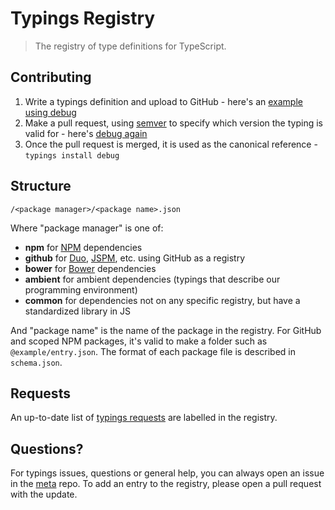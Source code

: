 # Typings Registry

> The registry of type definitions for TypeScript.

## Contributing

1. Write a typings definition and upload to GitHub - here's an [example using debug](https://github.com/typings/typed-debug/blob/master/typings.json)
2. Make a pull request, using [semver](http://semver.org/) to specify which version the typing is valid for - here's [debug again](https://github.com/typings/registry/blob/master/npm/debug.json)
3. Once the pull request is merged, it is used as the canonical reference - `typings install debug`

## Structure

```
/<package manager>/<package name>.json
```

Where "package manager" is one of:

* **npm** for [NPM](https://www.npmjs.com/) dependencies
* **github** for [Duo](http://duojs.org/), [JSPM](http://jspm.io/), etc. using GitHub as a registry
* **bower** for [Bower](http://bower.io/) dependencies
* **ambient** for ambient dependencies (typings that describe our programming environment)
* **common** for dependencies not on any specific registry, but have a standardized library in JS

And "package name" is the name of the package in the registry. For GitHub and scoped NPM packages, it's valid to make a folder such as `@example/entry.json`. The format of each package file is described in `schema.json`.

## Requests

An up-to-date list of [typings requests](https://github.com/typings/registry/labels/typings%20request) are labelled in the registry.

## Questions?

For typings issues, questions or general help, you can always open an issue in the [meta](https://github.com/typings/meta) repo. To add an entry to the registry, please open a pull request with the update.
